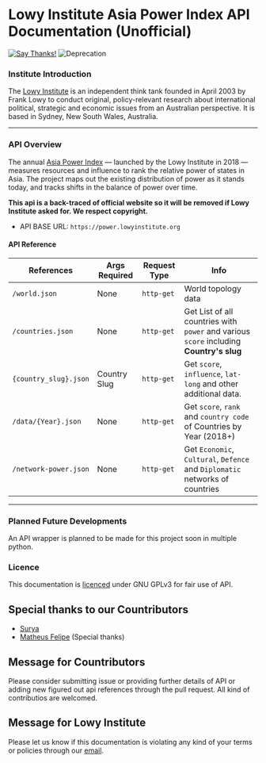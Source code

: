# Lowy Institute Asia Power Index API Documentation (Unofficial)

[![Say Thanks!](https://img.shields.io/badge/Say%20Thanks-!-1EAEDB.svg)](https://saythanks.io/to/0x0is1) ![Deprecation](https://img.shields.io/badge/Deprecation-No-orange)

### Institute Introduction
The [Lowy Institute](https://lowyinstitute.org) is an independent think tank founded in April 2003 by Frank Lowy to conduct original, policy-relevant research about international political, strategic and economic issues from an Australian perspective. It is based in Sydney, New South Wales, Australia.
___

### API Overview

The annual [Asia Power Index](https://power.lowyinstitute.org/about/) — launched by the Lowy Institute in 2018 — measures resources and influence to rank the relative power of states in Asia. The project maps out the existing distribution of power as it stands today, and tracks shifts in the balance of power over time.

**This api is a back-traced of official website so it will be removed if Lowy Institute asked for. We respect copyright.**

* API BASE URL: `https://power.lowyinstitute.org`

#### API Reference

| References            | Args Required | Request Type |  Info                         |
| ----------------------| ------------- | ------------ | ----------------------------- |
| `/world.json`         |   None        | `http-get`   | World topology data           |
| `/countries.json`     |   None        | `http-get`   | Get List of all countries with `power` and various `score` including **Country's slug** |
| `{country_slug}.json` | Country Slug  | `http-get`   | Get `score`, `influence`, `lat-long` and other additional data. |
| `/data/{Year}.json`   |   None        | `http-get`   | Get `score`, `rank` and `country code` of Countries by Year (2018+) |
| `/network-power.json` |   None        | `http-get`   | Get `Economic`, `Cultural`, `Defence` and `Diplomatic` networks of countries |
___

### Planned Future Developments
An API wrapper is planned to be made for this project soon in multiple python.

### Licence
This documentation is [licenced](./LICENCE) under GNU GPLv3 for fair use of API.

## Special thanks to our Countributors
+ [Surya](https://github.com/0x0is1)
+ [Matheus Felipe](https://github.com/matheusfelipeog) (Special thanks)

## Message for Countributors
Please consider submitting issue or providing further details of API or adding new figured out api references through the pull request. All kind of contributios are welcomed.

## Message for Lowy Institute
Please let us know if this documentation is violating any kind of your terms or policies through our [email](mailto://0x0is1@protonmail.com). 